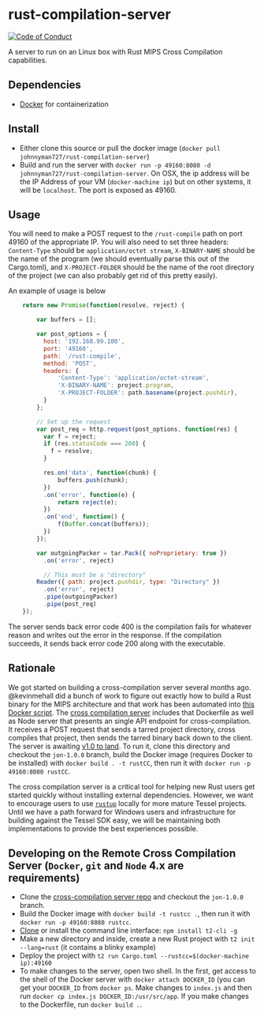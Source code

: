 # rust-compilation-server
[![Code of Conduct](https://img.shields.io/badge/%E2%9D%A4-code%20of%20conduct-blue.svg?style=flat)](https://github.com/tessel/project/blob/master/CONDUCT.md)

A server to run on an Linux box with Rust MIPS Cross Compilation capabilities. 

## Dependencies
* [Docker](https://www.docker.com/) for containerization

## Install
* Either clone this source or pull the docker image (`docker pull johnnyman727/rust-compilation-server`)
* Build and run the server with `docker run -p 49160:8080 -d johnnyman727/rust-compilation-server`. On OSX, the ip address will be the IP Address of your VM (`docker-machine ip`) but on other systems, it will be `localhost`. The port is exposed as 49160.

## Usage
You will need to make a POST request to the `/rust-compile` path on port 49160 of the appropriate IP. You will also need to set three headers: `Content-Type` should be `application/octet stream`, `X-BINARY-NAME` should be the name of the program (we should eventually parse this out of the Cargo.toml), and `X-PROJECT-FOLDER` should be the name of the root directory of the project (we can also probably get rid of this pretty easily).

An example of usage is below

```.js
    return new Promise(function(resolve, reject) {

        var buffers = [];

        var post_options = {
          host: '192.168.99.100',
          port: '49160',
          path: '/rust-compile',
          method: 'POST',
          headers: {
              'Content-Type': 'application/octet-stream',
              'X-BINARY-NAME': project.program,
              'X-PROJECT-FOLDER': path.basename(project.pushdir),
          }
        };

        // Set up the request
        var post_req = http.request(post_options, function(res) {
          var f = reject;
          if (res.statusCode === 200) {
            f = resolve;
          }

          res.on('data', function(chunk) {
              buffers.push(chunk);
          })
          .on('error', function(e) {
              return reject(e);
          })
          .on('end', function() {
              f(Buffer.concat(buffers));
          })
        });

        var outgoingPacker = tar.Pack({ noProprietary: true })
          .on('error', reject)

          // This must be a "directory"
        Reader({ path: project.pushdir, type: "Directory" })
          .on('error', reject)
          .pipe(outgoingPacker)
          .pipe(post_req)
    });
```

The server sends back error code 400 is the compilation fails for whatever reason and writes out the error in the response. If the compilation succeeds, it sends back error code 200 along with the executable.

## Rationale

We got started on building a cross-compilation server several months ago. @kevinmehall did a bunch of work to figure out exactly how to build a Rust binary for the MIPS architecture and that work has been automated into [this Docker script](https://github.com/tessel/rust-compilation-server/blob/master/Dockerfile).
The [cross compilation server](https://github.com/tessel/rust-compilation-server) includes that Dockerfile as well as Node server that presents an single API endpoint for cross-compilation. It receives a POST request that sends a tarred project directory, cross compiles that project, then sends the tarred binary back down to the client.  The server is awaiting [v1.0 to land](https://github.com/tessel/rust-compilation-server/pull/6).
To run it, clone this directory and checkout the `jon-1.0.0` branch, build the Docker image (requires Docker to be installed) with `docker build . -t rustCC`, then run it with `docker run -p 49160:8080 rustCC`.

The cross compilation server is a critical tool for helping new Rust users get started quickly without installing external dependencies. However, we want to encourage users to use [`rustup`](http://blog.rust-lang.org/2016/05/13/rustup.html) locally for more mature Tessel projects. Until we have a path forward for Windows users and infrastructure for building against the Tessel SDK easy, we will be maintaining both implementations to provide the best experiences possible.

## Developing on the Remote Cross Compilation Server (`Docker`, `git` and `Node` 4.x are requirements)

* Clone the [cross-compilation server repo](https://github.com/tessel/rust-compilation-server) and checkout the `jon-1.0.0` branch.
* Build the Docker image with `docker build -t rustcc .`, then run it with `docker run -p 49160:8080 rustcc`.
* [Clone](https://github.com/tessel/t2-cli) or install the command line interface: `npm install t2-cli -g`
* Make a new directory and inside, create a new Rust project with `t2 init --lang=rust` (it contains a blinky example)
* Deploy the project with `t2 run Cargo.toml --rustcc=$(docker-machine ip):49160`
* To make changes to the server, open two shell. In the first, get access to the shell of the Docker server with `docker attach DOCKER_ID` (you can get your `DOCKER_ID` from `docker ps`. Make changes to `index.js` and then run `docker cp index.js DOCKER_ID:/usr/src/app`. If you make changes to the Dockerfile, run `docker build .`.

